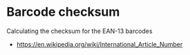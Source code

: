 # Barcode checksum

Calculating the checksum for the EAN-13 barcodes

- https://en.wikipedia.org/wiki/International_Article_Number
